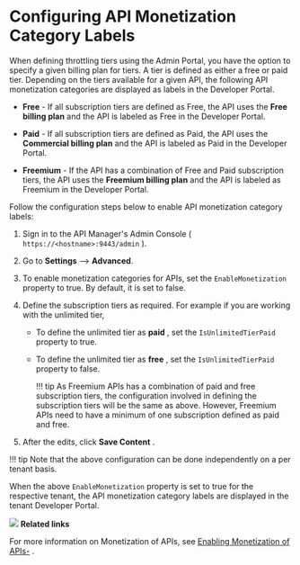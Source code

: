# Configuring API Monetization Category Labels

When defining throttling tiers using the Admin Portal, you have the option to specify a given billing plan for tiers. A tier is defined as either a free or paid tier. Depending on the tiers available for a given API, the following API monetization categories are displayed as labels in the Developer Portal.

-   **Free** - If all subscription tiers are defined as Free, the API uses the **Free billing plan** and the API is labeled as Free in the Developer Portal.

-   **Paid** - If all subscription tiers are defined as Paid, the API uses the **Commercial billing plan** and the API is labeled as Paid in the Developer Portal.

-   **Freemium** - If the API has a combination of Free and Paid subscription tiers, the API uses the **Freemium billing plan** and the API is labeled as Freemium in the Developer Portal.

Follow the configuration steps below to enable API monetization category labels:

1.  Sign in to the API Manager's Admin Console ( `https://<hostname>:9443/admin` ).
2.  Go to **Settings** --> **Advanced**.
3.  To enable monetization categories for APIs, set the `EnableMonetization` property to true. By default, it is set to false.
4.  Define the subscription tiers as required.
    For example if you are working with the unlimited tier,

    -   To define the unlimited tier as **paid** , set the `IsUnlimitedTierPaid` property to true.
    -   To define the unlimited tier as **free** , set the `IsUnlimitedTierPaid` property to false.

        !!! tip
    As Freemium APIs has a combination of paid and free subscription tiers, the configuration involved in defining the subscription tiers will be the same as above. However, Freemium APIs need to have a minimum of one subscription defined as paid and free.


5.  After the edits, click **Save Content** .

!!! tip
Note that the above configuration can be done independently on a per tenant basis.


When the above `EnableMonetization` property is set to true for the respective tenant, the API monetization category labels are displayed in the tenant Developer Portal.

![]({{base_path}}/assets/attachments/103333418/103333420.png)
**Related links**

For more information on Monetization of APIs, see [Enabling Monetization of APIs-](https://docs.wso2.com/pages/viewpage.action?pageId=97564601) .
